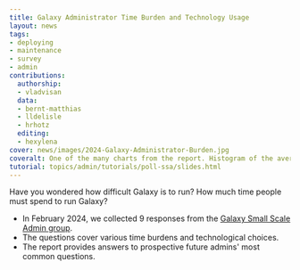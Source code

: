 ```yaml
---
title: Galaxy Administrator Time Burden and Technology Usage
layout: news
tags:
- deploying
- maintenance
- survey
- admin
contributions:
  authorship:
  - vladvisan
  data:
  - bernt-matthias
  - lldelisle
  - hrhotz
  editing:
  - hexylena
cover: news/images/2024-Galaxy-Administrator-Burden.jpg
coveralt: One of the many charts from the report. Histogram of the average duration, in hours, an upgrade takes (excluding DB schema migration). Showing a median of 3 and mean of 4. Mostly under 3, but a few values around 7.
tutorial: topics/admin/tutorials/poll-ssa/slides.html
---
```


Have you wondered how difficult Galaxy is to run? How much time people must spend to run Galaxy?
- In February 2024, we collected 9 responses from the [Galaxy Small Scale Admin group](https://galaxyproject.org/community/sig/small-scale-admins/).
- The questions cover various time burdens and technological choices.
- The report provides answers to prospective future admins' most common questions.
